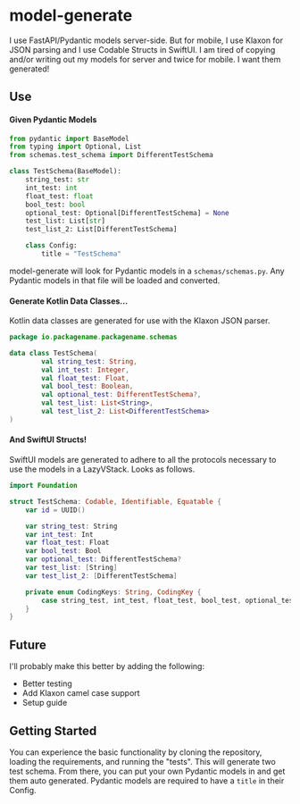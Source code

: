 # model-generate

I use FastAPI/Pydantic models server-side. 
But for mobile, I use Klaxon for JSON parsing and I use Codable Structs in SwiftUI. 
I am tired of copying and/or writing out my models for server and twice for mobile. 
I want them generated!

## Use

#### Given Pydantic Models

```python
from pydantic import BaseModel
from typing import Optional, List
from schemas.test_schema import DifferentTestSchema

class TestSchema(BaseModel):
    string_test: str
    int_test: int
    float_test: float
    bool_test: bool
    optional_test: Optional[DifferentTestSchema] = None
    test_list: List[str]
    test_list_2: List[DifferentTestSchema]

    class Config:
        title = "TestSchema"
```

model-generate will look for Pydantic models in a `schemas/schemas.py`. 
Any Pydantic models in that file will be loaded and converted.

#### Generate Kotlin Data Classes...

Kotlin data classes are generated for use with the Klaxon JSON parser.

```kotlin
package io.packagename.packagename.schemas

data class TestSchema(
        val string_test: String,
        val int_test: Integer,
        val float_test: Float,
        val bool_test: Boolean,
        val optional_test: DifferentTestSchema?,
        val test_list: List<String>,
        val test_list_2: List<DifferentTestSchema>
)
```

#### And SwiftUI Structs!

SwiftUI models are generated to adhere to all the protocols necessary to use the models in a LazyVStack.
Looks as follows.

```swift
import Foundation

struct TestSchema: Codable, Identifiable, Equatable {
	var id = UUID()

	var string_test: String
	var int_test: Int
	var float_test: Float
	var bool_test: Bool
	var optional_test: DifferentTestSchema?
	var test_list: [String]
	var test_list_2: [DifferentTestSchema]

	private enum CodingKeys: String, CodingKey {
		case string_test, int_test, float_test, bool_test, optional_test, test_list, test_list_2
	}
}
```

## Future

I'll probably make this better by adding the following:
* Better testing
* Add Klaxon camel case support
* Setup guide

## Getting Started

You can experience the basic functionality by cloning the repository, loading the requirements, and running the "tests".
This will generate two test schema. From there, you can put your own Pydantic models in and get them auto generated.
Pydantic models are required to have a `title` in their Config.


